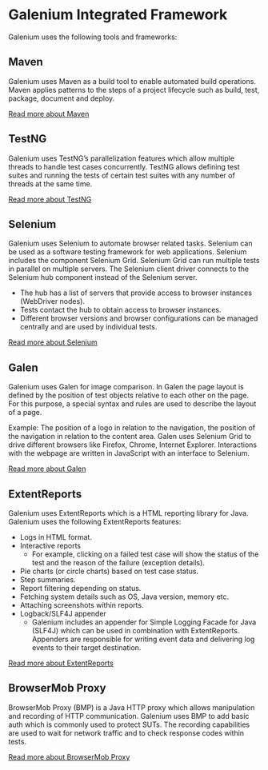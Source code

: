 #  Galenium Integrated Framework
 Galenium uses the following tools and frameworks:

## Maven

 Galenium uses Maven as a build tool to enable automated build operations. Maven applies patterns to the steps of a project lifecycle such as build, test, package, document and deploy.

 [Read more about Maven](https://maven.apache.org/)

## TestNG

 Galenium uses TestNG’s parallelization features which allow multiple threads to handle test cases concurrently. TestNG allows defining test suites and running the tests of certain test suites with any number of threads at the same time.

 [Read more about TestNG](https://testng.org/doc/index.html)

## Selenium

 Galenium uses Selenium to automate browser related tasks. Selenium can be used as a software testing framework for web applications. Selenium includes the component Selenium Grid. Selenium Grid can run multiple tests in parallel on multiple servers. The Selenium client driver connects to the Selenium hub component instead of the Selenium server.

 * The hub has a list of servers that provide access to browser instances (WebDriver nodes).
 * Tests contact the hub to obtain access to browser instances.
 * Different browser versions and browser configurations can be managed centrally and are used by individual tests.

 [Read more about Selenium](https://www.seleniumhq.org/docs/)

## Galen

Galenium uses Galen for image comparison. In Galen the page layout is defined by the position of test objects relative to each other on the page. For this purpose, a special syntax and rules are used to describe the layout of a page.

Example: The position of a logo in relation to the navigation, the position of the navigation in relation to the content area.
Galen uses Selenium Grid to drive different browsers like Firefox, Chrome, Internet Explorer. Interactions with the webpage are written in JavaScript with an interface to Selenium.

 [Read more about Galen](http://galenframework.com/docs/all/)

## ExtentReports

 Galenium uses ExtentReports which is a HTML reporting library for Java. Galenium uses the following ExtentReports features:

* Logs in HTML format.
* Interactive reports
  * For example, clicking on a failed test case will show the status of the test and the reason of the failure (exception details).
* Pie charts (or circle charts) based on test case status.
* Step summaries.
* Report filtering depending on status.
* Fetching system details such as OS, Java version, memory etc.
* Attaching screenshots within reports.
* Logback/SLF4J appender
  * Galenium includes an appender for Simple Logging Facade for Java (SLF4J) which can be used in combination with ExtentReports. Appenders are responsible for writing event data and delivering log events to their target destination.

 [Read more about ExtentReports](http://extentreports.com/docs/versions/2/java/)

## BrowserMob Proxy

 BrowserMob Proxy (BMP) is a Java HTTP proxy which allows manipulation and recording of HTTP communication. Galenium uses BMP to add basic auth which is commonly used to protect SUTs. The recording capabilities are used to wait for network traffic and to check response codes within tests.

 [Read more about BrowserMob Proxy](https://github.com/lightbody/browsermob-proxy)
